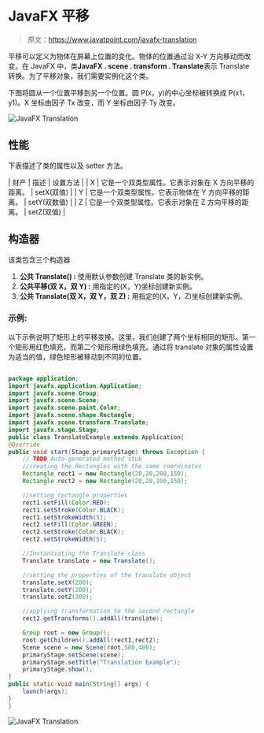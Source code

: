 # JavaFX 平移

> 原文：<https://www.javatpoint.com/javafx-translation>

平移可以定义为物体在屏幕上位置的变化。物体的位置通过沿 X-Y 方向移动而改变。在 JavaFX 中，类**JavaFX . scene . transform . Translate**表示 Translate 转换。为了平移对象，我们需要实例化这个类。

下图将圆从一个位置平移到另一个位置。圆 P(x，y)的中心坐标被转换成 P(x1，y1)。X 坐标由因子 Tx 改变，而 Y 坐标由因子 Ty 改变。

![JavaFX Translation](../img/ef0eeecb606d5d98ddfc3ea71fd9ca6a.png)

## 性能

下表描述了类的属性以及 setter 方法。

| 财产 | 描述 | 设置方法 |
| X | 它是一个双类型属性。它表示对象在 X 方向平移的距离。 | setX(双值) |
| Y | 它是一个双类型属性。它表示物体在 Y 方向平移的距离。 | setY(双数值) |
| Z | 它是一个双类型属性。它表示对象在 Z 方向平移的距离。 | setZ(双值) |

## 构造器

该类包含三个构造器

1.  **公共 Translate() :** 使用默认参数创建 Translate 类的新实例。
2.  **公共平移(双 X，双 Y) :** 用指定的(X，Y)坐标创建新实例。
3.  **公共 Translate(双 X，双 Y，双 Z) :** 用指定的(X，Y，Z)坐标创建新实例。

### 示例:

以下示例说明了矩形上的平移变换。这里，我们创建了两个坐标相同的矩形。第一个矩形用红色填充，而第二个矩形用绿色填充。通过将 translate 对象的属性设置为适当的值，绿色矩形被移动到不同的位置。

```java

package application;
import javafx.application.Application;
import javafx.scene.Group;
import javafx.scene.Scene;
import javafx.scene.paint.Color;
import javafx.scene.shape.Rectangle;
import javafx.scene.transform.Translate;
import javafx.stage.Stage;
public class TranslateExample extends Application{
@Override
public void start(Stage primaryStage) throws Exception {
	// TODO Auto-generated method stub
	//creating the Rectangles with the same coordinates
	Rectangle rect1 = new Rectangle(20,20,200,150);
	Rectangle rect2 = new Rectangle(20,20,200,150);

	//setting rectangle properties
	rect1.setFill(Color.RED);
	rect1.setStroke(Color.BLACK);
	rect1.setStrokeWidth(5);
	rect2.setFill(Color.GREEN);
	rect2.setStroke(Color.BLACK);
	rect2.setStrokeWidth(5);

	//Instantiating the Translate class 	
	Translate translate = new Translate();

	//setting the properties of the translate object	
	translate.setX(200);
	translate.setY(200);
	translate.setZ(200);

	//applying transformation to the second rectangle 
	rect2.getTransforms().addAll(translate);

	Group root = new Group();
	root.getChildren().addAll(rect1,rect2);
	Scene scene = new Scene(root,500,400);
	primaryStage.setScene(scene);
	primaryStage.setTitle("Translation Example");
	primaryStage.show();
}
public static void main(String[] args) {
	launch(args);
}
}

```

![JavaFX Translation](../img/a1e7db302e4d08e28f38597f6c912cfb.png)